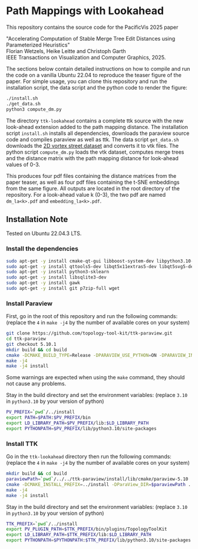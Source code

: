 # Path Mappings with Lookahead

This repository contains the source code for the PacificVis 2025 paper

"Accelerating Computation of Stable Merge Tree Edit Distances using Parameterized Heuristics"  
Florian Wetzels, Heike Leitte and Christoph Garth  
IEEE Transactions on Visualization and Computer Graphics, 2025.  
<!---[Link to paper]()-->

The sections below contain detailed instructions on how to compile and run the code on a vanilla Ubuntu 22.04 to reproduce the teaser figure of the paper.
For simple usage, you can clone this repository and run the installation script, the data script and the python code to render the figure:

```bash
./install.sh
./get_data.sh
python3 compute_dm.py
```

The directory `ttk-lookahead` contains a complete ttk source with the new look-ahead extension added to the path mapping distance.
The installation script `install.sh` installs all dependencies, downloads the paraview source code and compiles paraview as well as ttk.
The data script `get_data.sh` downloads the [2D vortex street dataset](https://www.csc.kth.se/~weinkauf/notes/cylinder2d.html) and converts it to vtk files.
The python script `compute_dm.py` loads the vtk dataset, computes merge trees and the distance matrix with the path mapping distance for look-ahead values of 0-3.

This produces four pdf files containing the distance matrices from the paper teaser, as well as four pdf files containing the t-SNE embeddings from the same figure.
All outputs are located in the root directory of the repository.
For a look-ahead value k (0-3), the two pdf are named `dm_la<k>.pdf` and `embedding_la<k>.pdf`.

## Installation Note

Tested on Ubuntu 22.04.3 LTS.

### Install the dependencies

```bash
sudo apt-get -y install cmake-qt-gui libboost-system-dev libpython3.10-dev libxt-dev libxcursor-dev libopengl-dev
sudo apt-get -y install qttools5-dev libqt5x11extras5-dev libqt5svg5-dev qtxmlpatterns5-dev-tools 
sudo apt-get -y install python3-sklearn 
sudo apt-get -y install libsqlite3-dev 
sudo apt-get -y install gawk
sudo apt-get -y install git p7zip-full wget
```

### Install Paraview

First, go in the root of this repository and run the following commands:
(replace the `4` in `make -j4` by the number of available cores on your system)

```bash
git clone https://github.com/topology-tool-kit/ttk-paraview.git
cd ttk-paraview
git checkout 5.10.1
mkdir build && cd build
cmake -DCMAKE_BUILD_TYPE=Release -DPARAVIEW_USE_PYTHON=ON -DPARAVIEW_INSTALL_DEVELOPMENT_FILES=ON -DCMAKE_INSTALL_PREFIX=../install ..
make -j4
make -j4 install
```

Some warnings are expected when using the `make` command, they should not cause any problems.

Stay in the build directory and set the environment variables:
(replace `3.10` in `python3.10` by your version of python)

```bash
PV_PREFIX=`pwd`/../install
export PATH=$PATH:$PV_PREFIX/bin
export LD_LIBRARY_PATH=$PV_PREFIX/lib:$LD_LIBRARY_PATH
export PYTHONPATH=$PV_PREFIX/lib/python3.10/site-packages
```

### Install TTK

Go in the `ttk-lookahead` directory then run the following commands:
(replace the `4` in `make -j4` by the number of available cores on your system)

```bash
mkdir build && cd build
paraviewPath=`pwd`/../../ttk-paraview/install/lib/cmake/paraview-5.10
cmake -DCMAKE_INSTALL_PREFIX=../install -DParaView_DIR=$paraviewPath ..
make -j4
make -j4 install
```

Stay in the build directory and set the environment variables:
(replace `3.10` in `python3.10` by your version of python)

```bash
TTK_PREFIX=`pwd`/../install
export PV_PLUGIN_PATH=$TTK_PREFIX/bin/plugins/TopologyToolKit
export LD_LIBRARY_PATH=$TTK_PREFIX/lib:$LD_LIBRARY_PATH
export PYTHONPATH=$PYTHONPATH:$TTK_PREFIX/lib/python3.10/site-packages
```
